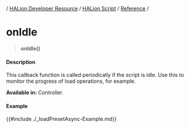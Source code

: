 / [HALion Developer Resource](../../HALion-Developer-Resource.md) / [HALion Script](./HALion-Script.md) / [Reference](./Reference.md) /

# onIdle

>**onIdle()**

#### Description

This callback function is called periodically if the script is idle. Use this to monitor the progress of load operations, for example.

**Available in:** Controller.

#### Example

{{#include ./_loadPresetAsync-Example.md}}